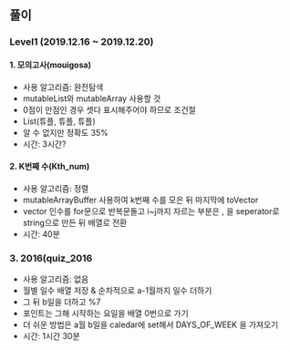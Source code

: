 ## 풀이

### Level1 (2019.12.16 ~ 2019.12.20)
#### 1. 모의고사(mouigosa)
* 사용 알고리즘: 완전탐색
* mutableList와 mutableArray 사용할 것
* 0점이 만점인 경우 셋다 표시해주어야 하므로 조건절
* List(튜플, 튜플, 튜플)
* 알 수 없지만 정확도 35%
* 시간: 3시간?

#### 2. K번째 수(Kth_num)
* 사용 알고리즘: 정렬
* mutableArrayBuffer 사용하여 k번째 수를 모은 뒤 마지막에 toVector
* vector 인수를 for문으로 반복문돌고 i~j까지 자르는 부분은 , 을 seperator로 string으로 만든 뒤 배열로 전환
* 시간: 40분

### 3. 2016(quiz_2016
* 사용 알고리즘: 없음
* 월별 일수 배열 저장 & 순차적으로 a-1월까지 일수 더하기
* 그 뒤 b일을 더하고 %7
* 포인트는 그해 시작하는 요일을 배열 0번으로 가기
* 더 쉬운 방법은 a월 b일을 caledar에 set해서 DAYS_OF_WEEK 을 가져오기
* 시간: 1시간 30분